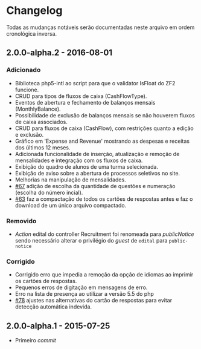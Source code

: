 # Changelog

Todas as mudanças notáveis serão documentadas neste arquivo em ordem cronológica inversa.

## 2.0.0-alpha.2 - 2016-08-01

### Adicionado
- Biblioteca php5-intl ao script para que o validator IsFloat do ZF2 funcione.
- CRUD para tipos de fluxos de caixa (CashFlowType).
- Eventos de abertura e fechamento de balanços mensais (MonthlyBalance).
- Possibilidade de exclusão de balanços mensais se não houverem fluxos de caixa associados.
- CRUD para fluxos de caixa (CashFlow), com restrições quanto a edição e exclusão.
- Gráfico em 'Expense and Revenue' mostrando as despesas e receitas dos últimos 12 meses.
- Adicionada funcionalidade de inserção, atualização e remoção de mensalidades e integração com os fluxos de caixa.
- Exibição do quadro de alunos de uma turma selecionada.
- Exibição de aviso sobre a abertura de processos seletivos no site.
- Melhorias na manipulação de mensalidades.
- [#67](https://github.com/CATSInformatica/CatsSys/issues/67) adição de escolha da quantidade de questões e numeração (escolha do número incial).
- [#63](https://github.com/CATSInformatica/CatsSys/issues/63) faz a compactação de todos os cartões de respostas antes e faz o download de um único arquivo compactado.

### Removido
- *Action* edital do controller Recruitment foi renomeada para *publicNotice* sendo necessário alterar o privilégio do *guest* de `edital` para `public-notice`

### Corrigido
- Corrigido erro que impedia a remoção da opção de idiomas ao imprimir os cartões de respostas.
- Pequenos erros de digitação em mensagens de erro.
- Erro na lista de presença ao utilizar a versão 5.5 do php
- [#78](https://github.com/CATSInformatica/CatsSys/issues/78) ajustes nas alternativas do cartão de respostas para evitar detecção automática indevida.

## 2.0.0-alpha.1 - 2015-07-25
- Primeiro *commit*
